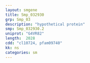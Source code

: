 ```yaml
---
layout: smgene
title: Smp_032930
grp: Smp_03
description: "hypothetical protein"
smp: Smp_032930.2
uniprot: "G4VR82"
length:  2028
cdd: "cl10724, pfam09740"
kk: ns
categories: sm
---
```

